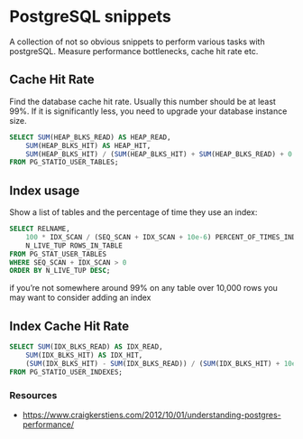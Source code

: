 # PostgreSQL snippets

A collection of not so obvious snippets to perform various tasks with postgreSQL. Measure performance bottlenecks, cache hit rate etc.


## Cache Hit Rate

Find the database cache hit rate. 
Usually this number should be at least 99%. If it is significantly less,
you need to upgrade your database instance size.

```SQL
SELECT SUM(HEAP_BLKS_READ) AS HEAP_READ,
	SUM(HEAP_BLKS_HIT) AS HEAP_HIT,
	SUM(HEAP_BLKS_HIT) / (SUM(HEAP_BLKS_HIT) + SUM(HEAP_BLKS_READ) + 0.00001) AS RATIO
FROM PG_STATIO_USER_TABLES;
```

## Index usage

Show a list of tables and the percentage of time they use an index:
```SQL
SELECT RELNAME,
	100 * IDX_SCAN / (SEQ_SCAN + IDX_SCAN + 10e-6) PERCENT_OF_TIMES_INDEX_USED,
	N_LIVE_TUP ROWS_IN_TABLE
FROM PG_STAT_USER_TABLES
WHERE SEQ_SCAN + IDX_SCAN > 0
ORDER BY N_LIVE_TUP DESC;
```
if you’re not somewhere around 99% on any table over 10,000 rows you may want to consider adding an index

## Index Cache Hit Rate

```SQL
SELECT SUM(IDX_BLKS_READ) AS IDX_READ,
	SUM(IDX_BLKS_HIT) AS IDX_HIT,
	(SUM(IDX_BLKS_HIT) - SUM(IDX_BLKS_READ)) / (SUM(IDX_BLKS_HIT) + 10e-6) AS RATIO
FROM PG_STATIO_USER_INDEXES;
```

### Resources

- https://www.craigkerstiens.com/2012/10/01/understanding-postgres-performance/
